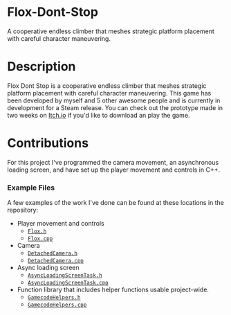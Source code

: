 # Flox-Dont-Stop
A cooperative endless climber that meshes strategic platform placement with careful character maneuvering.

# Description

Flox Dont Stop is a cooperative endless climber that meshes strategic platform placement with careful character maneuvering. This game has been developed by myself and 5 other awesome people and is currently in development for a Steam release. You can check out the prototype made in two weeks on [Itch.io](https://gatlincasey.itch.io/flox-dont-stop) if you'd like to download an play the game.

# Contributions

For this project I've programmed the camera movement, an asynchronous loading screen, and have set up the player movement and controls in C++.

### Example Files

A few examples of the work I've done can be found at these locations in the repository:
- Player movement and controls
    - [`Flox.h`](https://github.com/caseygatlin/Flox-Dont-Stop/blob/master/Line_Climber_Iter/Source/Line_Climber_Iter/Public/Gamecode/Flox.h)
    - [`Flox.cpp`](https://github.com/caseygatlin/Flox-Dont-Stop/blob/master/Line_Climber_Iter/Source/Line_Climber_Iter/Private/Gamecode/Flox.cpp)
- Camera
    - [`DetachedCamera.h`](https://github.com/caseygatlin/Flox-Dont-Stop/blob/master/Line_Climber_Iter/Source/Line_Climber_Iter/Public/Gamecode/DetachedCamera.h)
    - [`DetachedCamera.cpp`](https://github.com/caseygatlin/Flox-Dont-Stop/blob/master/Line_Climber_Iter/Source/Line_Climber_Iter/Private/Gamecode/DetachedCamera.cpp)
- Async loading screen
    - [`AsyncLoadingScreenTask.h`](https://github.com/caseygatlin/Flox-Dont-Stop/blob/master/Line_Climber_Iter/Source/Line_Climber_Iter/Public/Gamecode/Async/AsyncLoadingScreenTask.h)
    - [`AsyncLoadingScreenTask.cpp`](https://github.com/caseygatlin/Flox-Dont-Stop/blob/master/Line_Climber_Iter/Source/Line_Climber_Iter/Private/Gamecode/Async/AsyncLoadingScreenTask.cpp)
- Function library that includes helper functions usable project-wide.
    - [`GamecodeHelpers.h`](https://github.com/caseygatlin/Flox-Dont-Stop/blob/master/Line_Climber_Iter/Source/Line_Climber_Iter/Public/GamecodeHelpers.h)
    - [`GamecodeHelpers.cpp`](https://github.com/caseygatlin/Flox-Dont-Stop/blob/master/Line_Climber_Iter/Source/Line_Climber_Iter/Private/GamecodeHelpers.cpp)
